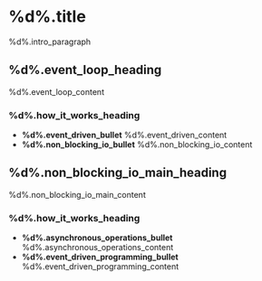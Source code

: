 # %d%.title

%d%.intro_paragraph

## %d%.event_loop_heading
%d%.event_loop_content

### %d%.how_it_works_heading
- **%d%.event_driven_bullet** %d%.event_driven_content
- **%d%.non_blocking_io_bullet** %d%.non_blocking_io_content

## %d%.non_blocking_io_main_heading
%d%.non_blocking_io_main_content

### %d%.how_it_works_heading
- **%d%.asynchronous_operations_bullet** %d%.asynchronous_operations_content
- **%d%.event_driven_programming_bullet** %d%.event_driven_programming_content

